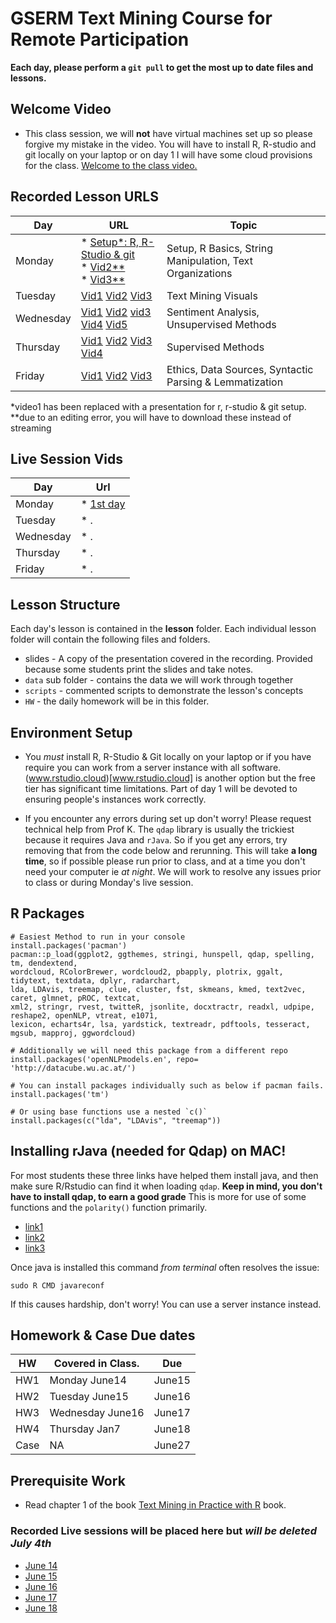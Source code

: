 # GSERM Text Mining Course for Remote Participation

**Each day, please perform a `git pull` to get the most up to date files and lessons.**

## Welcome Video

* This class session, we will **not** have virtual machines set up so please forgive my mistake in the video.  You will have to install R, R-studio and git locally on your laptop or on day 1 I will have some cloud provisions for the class.
[Welcome to the class video.](https://www.amazon.com/clouddrive/share/wphzBWpcDj3s4N5PzQmZUyq4xCumZtsdKi5FYjBbO0X)

## Recorded Lesson URLS

|Day        | URL   |Topic   |
|-----------|-------|---|
| Monday    | * [Setup*: R, R-Studio & git](https://github.com/kwartler/GSERM_Text_Remote_student/blob/master/student_lessons/A_Setup_Intro_Basics/Day1_setup.pptx?raw=true) <br>* [Vid2**](https://www.amazon.com/clouddrive/share/tuyqzJfhcRlrji3kMrKDFxrTx30FNjmMVfOhzcN4lTO)<br> * [Vid3**](https://www.amazon.com/clouddrive/share/xj3My1KxChRCxVBu5P0HPL7FQO2357AKM9SNfKTtIsB)      |  Setup, R Basics, String Manipulation, Text Organizations |
| Tuesday   | [Vid1](https://www.loom.com/share/cd2854b0007c4d8bb5e799a35309227b?sharedAppSource=shared_library) [Vid2](https://www.loom.com/share/41049b2d4a694d899972c98bb0c30989?sharedAppSource=shared_library) [Vid3](https://www.loom.com/share/cb67587d589946668de6867dff3e32a6?sharedAppSource=shared_library)| Text Mining Visuals   |
| Wednesday | [Vid1](https://www.loom.com/share/ba7b4b37174845bd9d8ab337679bf8ae?sharedAppSource=shared_library) [Vid2](https://www.loom.com/share/3da4a384043b4d238e667ff8ae041dda?sharedAppSource=shared_library) [vid3](https://www.loom.com/share/515e473fb1db47a889533e279fa089be?sharedAppSource=shared_library) [Vid4](https://www.loom.com/share/5ad4dbc235d94bc990bfdb7095b23b36?sharedAppSource=shared_library) [Vid5](https://www.loom.com/share/206e30d96573446596a3f7715575bfbf?sharedAppSource=shared_library)       | Sentiment Analysis, Unsupervised Methods   |
| Thursday  |[Vid1](https://www.loom.com/share/e588883cab3b4acdac7ae01b9b23abe2?sharedAppSource=shared_library) [Vid2](https://www.loom.com/share/73afc3f8d48c4e3795d69b4e3217faf4?sharedAppSource=shared_library)  [Vid3](https://www.loom.com/share/19f769d41d294caba7092caa7c3e1420?sharedAppSource=shared_library) [Vid4](https://www.loom.com/share/d777935817ad4b7ba3880611b6e35425)    | Supervised Methods  |
| Friday    | [Vid1](https://www.loom.com/share/7681ddfe78fe4e58a529286d1e878211?sharedAppSource=shared_library) [Vid2](https://www.loom.com/share/e9ad16389d8749a8a3c7ccc28c95cecb?sharedAppSource=shared_library) [Vid3](https://www.loom.com/share/87f954a992e54f8ea46a99fcf52800ad?sharedAppSource=shared_library)       | Ethics, Data Sources, Syntactic Parsing & Lemmatization  |

*video1 has been replaced with a presentation for r, r-studio & git setup.  
**due to an editing error, you will have to download these instead of streaming

## Live Session Vids
|Day        | Url| 
|-----------|---|
| Monday    | * [1st day](https://harvard.zoom.us/rec/share/sXQWEBALbF628_1qeo60oUttB0pY6Ik02z6nDL9S3KJgkGsxy18nLjfJKXzFlkWB.dS-VFU4xG1agdMW7)|
| Tuesday   | * . |
| Wednesday | * . |
| Thursday  | * . |
| Friday    | * . |



## Lesson Structure
Each day's lesson is contained in the **lesson** folder.  Each individual lesson folder will contain the following files and folders.
 
* slides - A copy of the presentation covered in the recording.  Provided because some students print the slides and take notes.
* `data` sub folder - contains the data we will work through together
* `scripts` - commented scripts to demonstrate the lesson's concepts
* `HW` - the daily homework will be in this folder.

## Environment Setup

* You *must* install R, R-Studio & Git locally on your laptop or if you have require you can work from a server instance with all software.  (www.rstudio.cloud)[www.rstudio.cloud] is another option but the free tier has significant time limitations. Part of day 1 will be devoted to ensuring people's instances work correctly.

- If you encounter any errors during set up don't worry!  Please request technical help from Prof K.  The `qdap` library is usually the trickiest because it requires Java and `rJava`.  So if you get any errors, try removing that from the code below and rerunning.  This will take **a long time**, so if possible please run prior to class, and at a time you don't need your computer ie *at night*.  We will work to resolve any issues prior to class or during Monday's live session.

## R Packages

```
# Easiest Method to run in your console
install.packages('pacman')
pacman::p_load(ggplot2, ggthemes, stringi, hunspell, qdap, spelling, tm, dendextend,
wordcloud, RColorBrewer, wordcloud2, pbapply, plotrix, ggalt, tidytext, textdata, dplyr, radarchart, 
lda, LDAvis, treemap, clue, cluster, fst, skmeans, kmed, text2vec, caret, glmnet, pROC, textcat, 
xml2, stringr, rvest, twitteR, jsonlite, docxtractr, readxl, udpipe, reshape2, openNLP, vtreat, e1071,
lexicon, echarts4r, lsa, yardstick, textreadr, pdftools, tesseract, mgsub, mapproj, ggwordcloud)

# Additionally we will need this package from a different repo
install.packages('openNLPmodels.en', repo= 'http://datacube.wu.ac.at/')

# You can install packages individually such as below if pacman fails.
install.packages('tm')

# Or using base functions use a nested `c()`
install.packages(c("lda", "LDAvis", "treemap"))

```

## Installing rJava (needed for Qdap) on MAC!
For most students these three links have helped them install java, and then make sure R/Rstudio can find it when loading `qdap`.  **Keep in mind, you don't have to install qdap, to earn a good grade** This is more for use of some functions and the `polarity()` function primarily.

* [link1](https://zhiyzuo.github.io/installation-rJava/)
* [link2](https://stackoverflow.com/questions/63830621/installing-rjava-on-macos-catalina-10-15-6)
* [link3](https://fahadusman.com/setup-rjava-on-mac-and-start-using-opennlp/)

Once java is installed this command *from terminal* often resolves the issue:
```
sudo R CMD javareconf
```

If this causes hardship, don't worry!  You can use a server instance instead.


## Homework & Case Due dates

|HW |Covered in Class. |Due    |
|---|------------------|-------|
|HW1|Monday June14     |June15 |
|HW2|Tuesday  June15   |June16 |
|HW3|Wednesday June16  |June17 |
|HW4|Thursday Jan7     |June18 |
|Case|NA               |June27 |

## Prerequisite Work
*  Read chapter 1 of the book [Text Mining in Practice with R](https://www.amazon.com/Text-Mining-Practice-Ted-Kwartler/dp/1119282012) book.

### Recorded Live sessions will be placed here but *will be deleted July 4th*

* [June 14]()
* [June 15]()
* [June 16]()
* [June 17]()
* [June 18]() 
